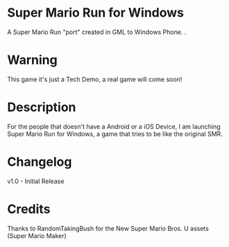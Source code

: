 # Super Mario Run for Windows
A Super Mario Run "port" created in GML to Windows Phone.
.
# Warning
This game it's just a Tech Demo, a real game will come soon!

# Description
For the people that doesn't have a Android or a iOS Device, I am launching Super Mario Run for Windows, a game that tries to be like the original SMR.

# Changelog
v1.0 - Initial Release

# Credits
Thanks to RandomTakingBush for the New Super Mario Bros. U assets (Super Mario Maker)

